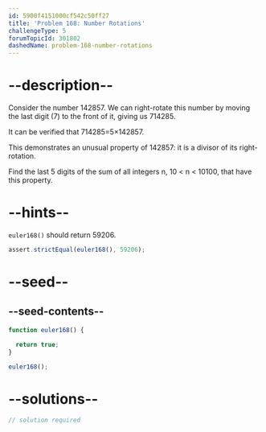 ```yaml
---
id: 5900f4151000cf542c50ff27
title: 'Problem 168: Number Rotations'
challengeType: 5
forumTopicId: 301802
dashedName: problem-168-number-rotations
---
```


# --description--

Consider the number 142857. We can right-rotate this number by moving the last digit (7) to the front of it, giving us 714285.

It can be verified that 714285=5×142857.

This demonstrates an unusual property of 142857: it is a divisor of its right-rotation.

Find the last 5 digits of the sum of all integers n, 10 &lt; n &lt; 10100, that have this property.

# --hints--

`euler168()` should return 59206.

```js
assert.strictEqual(euler168(), 59206);
```

# --seed--

## --seed-contents--

```js
function euler168() {

  return true;
}

euler168();
```

# --solutions--

```js
// solution required
```
